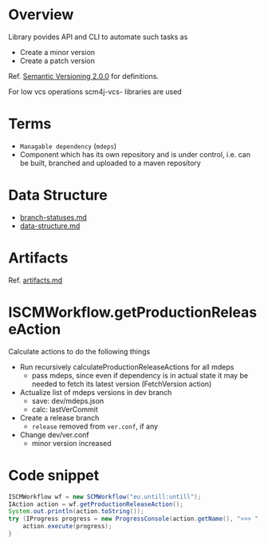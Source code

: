 # Overview

Library povides API and CLI to automate such tasks as
- Create a minor version
- Create a patch version

 Ref. [Semantic Versioning 2.0.0](http://semver.org/) for definitions.

For low vcs operations scm4j-vcs- libraries are used

# Terms

- `Managable dependency` (`mdeps`)
 - Component which has its own repository and is under control, i.e. can be built, branched and uploaded to a maven repository
  
# Data Structure

- [branch-statuses.md](branch-statuses.md)
- [data-structure.md](data-structure.md)
  
# Artifacts  

Ref. [artifacts.md](artifacts.md)

# ISCMWorkflow.getProductionReleaseAction

Calculate actions to do the following things

- Run recursively calculateProductionReleaseActions for all  mdeps
  - pass mdeps, since even if dependency is in actual state it may be needed to fetch its latest version (FetchVersion action)
- Actualize list of mdeps versions in dev branch
  - save: dev/mdeps.json
  - calc: lastVerCommit
- Create a release branch
    - `release` removed from `ver.conf`, if any
- Change dev/ver.conf
    - minor version increased 
    
# Code snippet
```java
ISCMWorkflow wf = new SCMWorkflow("eu.untill:untill");
IAction action = wf.getProductionReleaseAction();
System.out.println(action.toString());
try (IProgress progress = new ProgressConsole(action.getName(), ">>> ", "<<< ")) {
	action.execute(progress);
}
```

  
  
